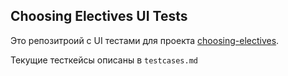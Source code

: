 ## Choosing Electives UI Tests

Это репозитроий с UI тестами для проекта [choosing-electives](https://github.com/tamarinvs19/choosing_electives/).


Текущие тесткейсы описаны в `testcases.md`
